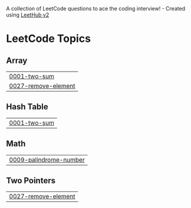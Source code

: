 A collection of LeetCode questions to ace the coding interview! - Created using [LeetHub v2](https://github.com/arunbhardwaj/LeetHub-2.0)
<!---LeetCode Topics Start-->
# LeetCode Topics
## Array
|  |
| ------- |
| [0001-two-sum](https://github.com/SreelekshmiNair/Leetcode/tree/master/0001-two-sum) |
| [0027-remove-element](https://github.com/SreelekshmiNair/Leetcode/tree/master/0027-remove-element) |
## Hash Table
|  |
| ------- |
| [0001-two-sum](https://github.com/SreelekshmiNair/Leetcode/tree/master/0001-two-sum) |
## Math
|  |
| ------- |
| [0009-palindrome-number](https://github.com/SreelekshmiNair/Leetcode/tree/master/0009-palindrome-number) |
## Two Pointers
|  |
| ------- |
| [0027-remove-element](https://github.com/SreelekshmiNair/Leetcode/tree/master/0027-remove-element) |
<!---LeetCode Topics End-->